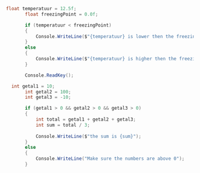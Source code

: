 ﻿````c#
 float temperatuur = 12.5f;
        float freezingPoint = 0.0f;

        if (temperatuur < freezingPoint)
        {
            Console.WriteLine($"{temperatuur} is lower then the freezing point of water");
        }
        else
        {
            Console.WriteLine($"{temperatuur} is higher then the freezing point");
        }

        Console.ReadKey();


````

`````c#
   int getal1 = 10;
        int getal2 = 100;
        int getal3 = -10;

        if (getal1 > 0 && getal2 > 0 && getal3 > 0)
        {
            int total = getal1 + getal2 + getal3;
            int sum = total / 3;
            
            Console.WriteLine($"the sum is {sum}");
        }
        else
        {
            Console.WriteLine("Make sure the numbers are above 0");
        }
`````